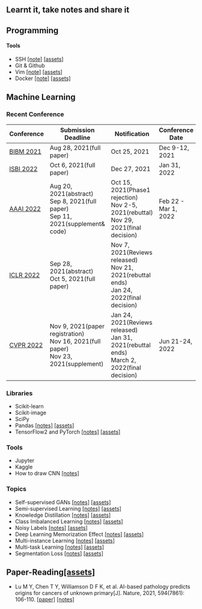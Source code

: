 ## Learnt it, take notes and share it

## Programming

#### Tools

- SSH [[note]](./learnt/ssh/ssh-notes.md) [[assets]](https://github.com/yuanpinz/learntit/tree/main/learnt/ssh)
- Git & Github
- Vim [[note]](./learnt/vim/vim.md) [[assets]](https://github.com/yuanpinz/learntit/tree/main/learnt/vim)
- Docker [[note]](./learnt/docker/docker.md) [[assets]](https://github.com/yuanpinz/learntit/tree/main/learnt/docker)

## Machine Learning

### Recent Conference

| Conference                                                   | Submission Deadline                                          | Notification                                                 | Conference Date      |
| ------------------------------------------------------------ | ------------------------------------------------------------ | ------------------------------------------------------------ | -------------------- |
| [BIBM 2021](https://ieeebibm.org/BIBM2021/)                  | Aug 28, 2021(full paper)                                     | Oct 25, 2021                                                 | Dec 9-12, 2021       |
| [ISBI 2022](https://biomedicalimaging.org/2022/)             | Oct 6, 2021(full paper)                                      | Dec 27, 2021                                                 | Jan 31, 2022         |
| [AAAI 2022](https://aaai.org/Conferences/AAAI-22/aaai22call/) | Aug 20, 2021(abstract)<br/>Sep 8, 2021(full paper)<br/>Sep 11, 2021(supplement& code) | Oct 15, 2021(Phase1 rejection)<br/>Nov 2-5, 2021(rebuttal)<br/>Nov 29, 2021(final decision) | Feb 22 - Mar 1, 2022 |
| [ICLR 2022](https://iclr.cc/Conferences/2022/CallForPapers)  | Sep 28, 2021(abstract)<br/>Oct 5, 2021(full paper)           | Nov 7, 2021(Reviews released)<br/>Nov 21, 2021(rebuttal ends)<br/>Jan 24, 2022(final decision) |                      |
| [CVPR 2022](http://cvpr2022.thecvf.com/)                     | Nov 9, 2021(paper registration)<br/>Nov 16, 2021(full paper)<br/>Nov 23, 2021(supplement) | Jan 24, 2021(Reviews released)<br/>Jan 31, 2021(rebuttal ends)<br/>March 2, 2022(final decision) | Jun 21-24, 2022      |

### Libraries

- Scikit-learn
- Scikit-image
- SciPy
- Pandas [[notes]](./learnt/pandas/pandas.md)  [[assets]](https://github.com/yuanpinz/learntit/tree/main/learnt/pandas)
- TensorFlow2 and PyTorch [[notes]](./learnt/dl-libraries/tf2.md)  [[assets]](https://github.com/yuanpinz/learntit/tree/main/learnt/dl-libraries)

### Tools

- Jupyter
- Kaggle
- How to draw CNN [[notes]](./learnt/ml-tools/draw-cnn.md) 

### Topics

- Self-supervised GANs [[notes]](./learnt/self-supervised-gans/self-supervised-gans.md) [[assets]](https://github.com/yuanpinz/learntit/tree/main/learnt/self-supervised-gans)
- Semi-supervised Learning [[notes]](./learnt/semi-supervised-learning/semi-supervised-learning.md) [[assets]](https://github.com/yuanpinz/learntit/tree/main/learnt/semi-supervised-learning)
- Knowledge Distillation [[notes]](./learnt/knowledge-distillation/knowledge-distillation.md) [[assets]](https://github.com/yuanpinz/learntit/tree/main/learnt/knowledge-distillation)
- Class Imbalanced Learning [[notes]](./learnt/class-imbalanced-learning/class-imbalanced-learning.md) [[assets]](https://github.com/yuanpinz/learntit/tree/main/learnt/class-imbalanced-learning)
- Noisy Labels [[notes]](./learnt/noisy-labels/noisy-labels.md) [[assets]](https://github.com/yuanpinz/learntit/tree/main/learnt/noisy-labels)
- Deep Learning Memorization Effect [[notes]](./learnt/dl-memorization-effect/dl-memorization-effect.md) [[assets]](https://github.com/yuanpinz/learntit/tree/main/learnt/dl-memorization-effect)
- Multi-instance Learning [[notes]](./learnt/multi-instance-learning/multi-instance-learning.md) [[assets]](https://github.com/yuanpinz/learntit/tree/main/learnt/multi-instance-learning)
- Multi-task Learning [[notes]](./learnt/multi-task-learning/multi-task-learning.md) [[assets]](https://github.com/yuanpinz/learntit/tree/main/learnt/multi-task-learning)
- Segmentation Loss [[notes]](./learnt/segmentation-loss/segmentation-loss.md) [[assets]](https://github.com/yuanpinz/learntit/tree/main/learnt/segmentation-loss)

## Paper-Reading[[assets]](https://github.com/yuanpinz/learntit/tree/main/learnt/paper-reading/)

- Lu M Y, Chen T Y, Williamson D F K, et al. AI-based pathology predicts origins for cancers of unknown primary[J]. Nature, 2021, 594(7861): 106-110. [[paper]](https://www.nature.com/articles/s41586-021-03512-4) [[notes]](./learnt/paper-reading/AI-based-pathology-predicts-origins-for-cancers-of-unknown-primary.md) 

